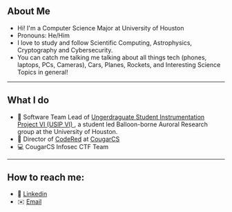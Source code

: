 ## About Me
- Hi! I'm a Computer Science Major at University of Houston
- Pronouns: He/Him
- I love to study and follow Scientific Computing, Astrophysics, Cryptography and Cybersecurity.
- You can catch me talking me talking about all things tech (phones, laptops, PCs, Cameras), Cars, Planes, Rockets, and Interesting Science Topics in general!
---
## What I do
- 🚀 Software Team Lead of [Ungerdraguate Student Instrumentation Project VI (USIP VI) ](http://nsmn1.uh.edu/ebering/usip.html), a student led Balloon-borne Auroral Research group at the University of Houston.
- 📘 Director of [CodeRed](https://github.com/UHCodeRED) at [CougarCS](https://cougarcs.com/)
- 💻 CougarCS Infosec CTF Team
---
## How to reach me: 
- 🔗 [Linkedin](https://www.linkedin.com/in/hitarth-thanki)
- ✉️ [Email](thankihitarth@gmail.com)
